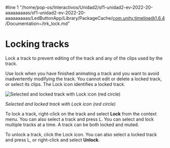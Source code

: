 #line 1 "/home/pop-os/Interactivos/Unidad2/sf1-unidad2-ev-2022-20-aaaaaaaaas/sf1-unidad2-ev-2022-20-aaaaaaaaas/LedButtonApp/Library/PackageCache/com.unity.timeline@1.6.4/Documentation~/trk_lock.md"
# Locking tracks

Lock a track to prevent editing of the track and any of the clips used by the track.

Use lock when you have finished animating a track and you want to avoid inadvertently modifying the track. You cannot edit or delete a locked track, or select its clips. The Lock icon identifies a locked track.

![Selected and locked track with Lock icon (red circle)](images/timeline_track_locked.png)

_Selected and locked track with Lock icon (red circle)_

To lock a track, right-click on the track and select **Lock** from the context menu. You can also select a track and press L. You can select and lock multiple tracks at a time. A track can be both locked and muted.

To unlock a track, click the Lock icon. You can also select a locked track and press L, or right-click and select **Unlock**.
